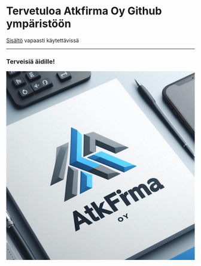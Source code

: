 # **Tervetuloa Atkfirma Oy Github ympäristöön**

[Sisältö](https://jrkk81.github.io/atkfirma/) vapaasti käytettävissä

---

### Terveisiä äidille!

![Logo](/atkfirma_logo.jpg "Atk firman logo")

